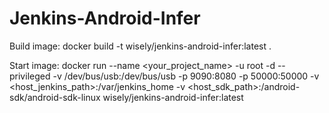 # Jenkins-Android-Infer
Build image:
    docker build -t wisely/jenkins-android-infer:latest .

Start image:
    docker run --name <your_project_name> -u root -d --privileged -v /dev/bus/usb:/dev/bus/usb -p 9090:8080 -p 50000:50000 -v <host_jenkins_path>:/var/jenkins_home -v <host_sdk_path>:/android-sdk/android-sdk-linux wisely/jenkins-android-infer:latest

